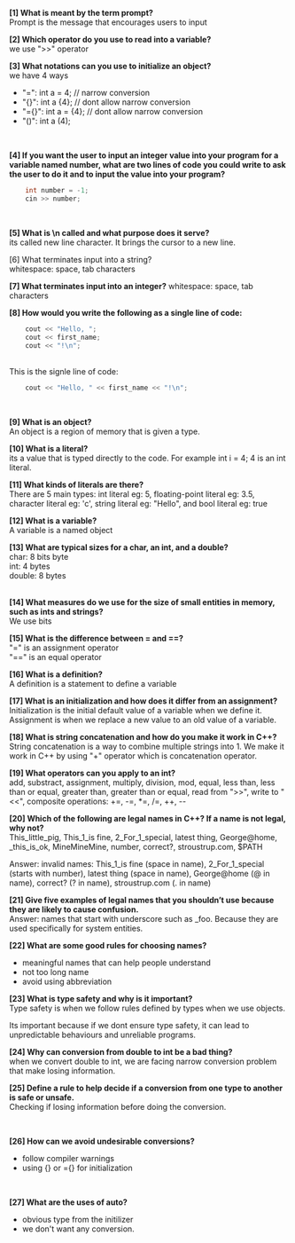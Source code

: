 <b>[1] What is meant by the term prompt? </b> </br>
Prompt is the message that encourages users to input
</br>

<b>[2] Which operator do you use to read into a variable? </b>
</br>
we use ">>" operator
</br>

<b>[3] What notations can you use to initialize an object? </b>
</br>
we have 4 ways
- "=": int a = 4; // narrow conversion
- "{}": int a {4}; // dont allow narrow conversion
- "={}": int a = {4}; // dont allow narrow conversion
- "()": int a (4);
</br>

<b>[4] If you want the user to input an integer value into your program for a variable named number, what are two lines of code you could write to ask the user to do it and to input the value into your program? </b>
</br>
```c++
    int number = -1;
    cin >> number;
```
</br>

<b> [5] What is \n called and what purpose does it serve? </b>
</br>
its called new line character. It brings the cursor to a new line.
</br>

</b>[6] What terminates input into a string? </b>
</br>
whitespace: space, tab characters
</br>

<b>[7] What terminates input into an integer?</b>
whitespace: space, tab characters
</br>

<b>[8] How would you write the following as a single line of code: </b>
```c++
    cout << "Hello, ";
    cout << first_name;
    cout << "!\n";
```
</br>
This is the signle line of code:

```c++
    cout << "Hello, " << first_name << "!\n";
```
</br>

<b>[9] What is an object? </b>
</br>
An object is a region of memory that is given a type. 
</br>

<b>[10] What is a literal? </b>
</br>
its a value that is typed directly to the code. For example int i = 4; 4 is an int literal.
</br>

<b>[11] What kinds of literals are there?</b>
</br>
There are 5 main types: int literal eg: 5, floating-point literal eg: 3.5, character literal eg: 'c', string literal eg: "Hello", and bool literal eg: true
</br>

<b>[12] What is a variable? </b>
<br>
A variable is a named object
</br>

<b> [13] What are typical sizes for a char, an int, and a double?</b> 
</br>
char: 8 bits byte </br>
int: 4 bytes </br>
double: 8 bytes </br>
</br>

<b> [14] What measures do we use for the size of small entities in memory, such as ints and strings? </b>
</br>
We use bits
</br>

<b> [15] What is the difference between = and ==? </b>
</br>
"=" is an assignment operator </br>
"==" is an equal operator 
</br>

<b> [16] What is a definition? </b>
</br>
A definition is a statement to define a variable
</br>

<b>[17] What is an initialization and how does it differ from an assignment? </b>
</br>
Initialization is the initial default value of a variable when we define it. Assignment is when we replace a new value to an old value of a variable. 
</br>

<b>[18] What is string concatenation and how do you make it work in C++? </b>
</br>
String concatenation is a way to combine multiple strings into 1. We make it work in C++ by using "+" operator which is concatenation operator. 
</br>

<b>[19] What operators can you apply to an int?</b>
</br>
add, substract, assignment, multiply, division, mod, equal, less than, less than or equal, greater than, greater than or equal, read from ">>", write to "<<", composite operations: +=, -=, *=, /=, ++, --

<b>[20] Which of the following are legal names in C++? If a name is not legal, why not? </b>
<br>
This_little_pig, This_1_is fine, 2_For_1_special, latest thing, George@home, _this_is_ok, MineMineMine, number, correct?, stroustrup.com, $PATH
</br>

Answer: invalid names: This_1_is fine (space in name), 2_For_1_special (starts with number), latest thing (space in name), George@home (@ in name), correct? (? in name), stroustrup.com (. in name)
<br>

<b> [21] Give five examples of legal names that you shouldn’t use because they are likely to cause confusion. </b>
</br>
Answer: names that start with underscore such as _foo. Because they are used specifically for system entities.

<b>[22] What are some good rules for choosing names? </b>
</br>
- meaningful names that can help people understand
- not too long name
- avoid using abbreviation

<b>[23] What is type safety and why is it important? </b>
</br>
Type safety is when we follow rules defined by types when we use objects.

Its important because if we dont ensure type safety, it can lead to unpredictable behaviours and unreliable programs. 
</br>

<b>[24] Why can conversion from double to int be a bad thing?</b>
</br>
when we convert double to int, we are facing narrow conversion problem that make losing information.
</br>

<b>[25] Define a rule to help decide if a conversion from one type to another is safe or unsafe.</b>
</br>
Checking if losing information before doing the conversion. 

</br>

<b>[26] How can we avoid undesirable conversions? </b>
</br>
 - follow compiler warnings
 - using {} or ={} for initialization

</br>

<b>[27] What are the uses of auto?</b>
</br>
 - obvious type from the initilizer
 - we don't want any conversion. 
